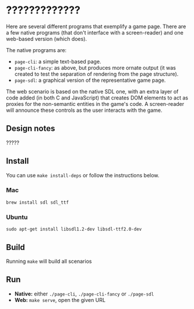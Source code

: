 ?????????????
====

Here are several different programs that exemplify a game page. There are a few native programs (that don't interface with a screen-reader) and one web-based version (which does).

The native programs are:

 * `page-cli`: a simple text-based page.
 * `page-cli-fancy`: as above, but produces more ornate output (it was created to test the separation of rendering from the page structure).
 * `page-sdl`: a graphical version of the representative game page.

The web scenario is based on the native SDL one, with an extra layer of code added (in both C and JavaScript) that creates DOM elements to act as proxies for the non-semantic entities in the game's code. A screen-reader will announce these controls as the user interacts with the game.

Design notes
------------

?????

Install
-------

You can use `make install-deps` or follow the instructions below.

### Mac

`brew install sdl sdl_ttf`

### Ubuntu

`sudo apt-get install libsdl1.2-dev libsdl-ttf2.0-dev`

Build
-----

Running `make` will build all scenarios

Run
---

 * **Native:** either `./page-cli`, `./page-cli-fancy` or `./page-sdl`
 * **Web:** `make serve`, open the given URL
